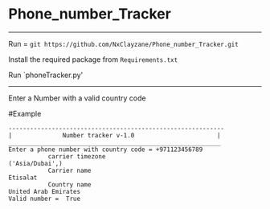 # Phone_number_Tracker
-----------------------------------------------

Run = `git https://github.com/NxClayzane/Phone_number_Tracker.git`

Install the required package from `Requirements.txt` 

Run `phoneTracker.py'

-----------------------------------------------

Enter a Number with a valid country code 

#Example

```
------------------------------------------------------------
|              Number tracker v-1.0                       |
___________________________________________________________
Enter a phone number with country code = +971123456789
           carrier timezone       
('Asia/Dubai',)
           Carrier name      
Etisalat
           Country name       
United Arab Emirates
Valid number =  True
```



